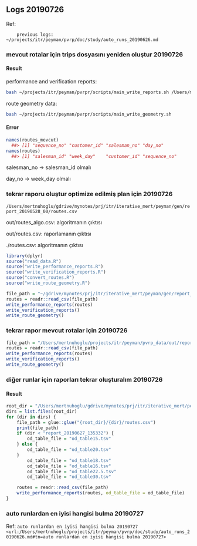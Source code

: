 
## Logs 20190726 

Ref: 

		previous logs: ~/projects/itr/peyman/pvrp/doc/study/auto_runs_20190626.md

### mevcut rotalar için trips dosyasını yeniden oluştur 20190726 

#### Result

performance and verification reports:

``` bash
bash ~/projects/itr/peyman/pvrpr/scripts/main_write_reports.sh /Users/mertnuhoglu/gdrive/mynotes/prj/itr/iterative_mert/peyman/gen/report_20190528_00_2/routes.csv
``` 

route geometry data:

``` bash
bash ~/projects/itr/peyman/pvrpr/scripts/main_write_geometry.sh
``` 

#### Error

``` r
names(routes_mevcut)
  ##> [1] "sequence_no" "customer_id" "salesman_no" "day_no"
names(routes)
  ##> [1] "salesman_id" "week_day"    "customer_id" "sequence_no"
``` 

salesman_no -> salesman_id olmalı

day_no -> week_day olmalı

### tekrar raporu oluştur optimize edilmiş plan için 20190726 

`/Users/mertnuhoglu/gdrive/mynotes/prj/itr/iterative_mert/peyman/gen/report_20190528_00/routes.csv`

out/routes_algo.csv: algoritmanın çıktısı

out/routes.csv: raporlamanın çıktısı

./routes.csv: algoritmanın çıktısı

``` r
library(dplyr)
source("read_data.R")
source("write_performance_reports.R")
source("write_verification_reports.R")
source("convert_routes.R")
source("write_route_geometry.R")

file_path = "~/gdrive/mynotes/prj/itr/iterative_mert/peyman/gen/report_20190528_00/routes.csv"
routes = readr::read_csv(file_path)
write_performance_reports(routes)
write_verification_reports()
write_route_geometry()
``` 

### tekrar rapor mevcut rotalar için 20190726 

``` r
file_path = "/Users/mertnuhoglu/projects/itr/peyman/pvrp_data/out/report_20190610_mevcut/routes.csv"
routes = readr::read_csv(file_path)
write_performance_reports(routes)
write_verification_reports()
write_route_geometry()
``` 

### diğer runlar için raporları tekrar oluşturalım 20190726 

#### Result

``` r
root_dir = "/Users/mertnuhoglu/gdrive/mynotes/prj/itr/iterative_mert/peyman/gen/server_runs"
dirs = list.files(root_dir)
for (dir in dirs) {
	file_path = glue::glue("{root_dir}/{dir}/routes.csv")
	print(file_path)
	if (dir < "report_20190627_135332") {
		od_table_file = "od_table15.tsv"
	} else {
		od_table_file = "od_table20.tsv"
	}
		od_table_file = "od_table18.tsv"
		od_table_file = "od_table16.tsv"
		od_table_file = "od_table22.5.tsv"
		od_table_file = "od_table30.tsv"

	routes = readr::read_csv(file_path)
	write_performance_reports(routes, od_table_file = od_table_file)
}
``` 

### auto runlardan en iyisi hangisi bulma 20190727 

Ref: `auto runlardan en iyisi hangisi bulma 20190727 <url:/Users/mertnuhoglu/projects/itr/peyman/pvrp/doc/study/auto_runs_20190626.md#tn=auto runlardan en iyisi hangisi bulma 20190727>`
